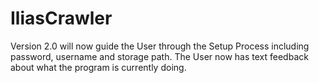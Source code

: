 # IliasCrawler

Version 2.0 will now guide the User through the Setup Process including password, username and storage path. 
The User now has text feedback about what the program is currently doing.
